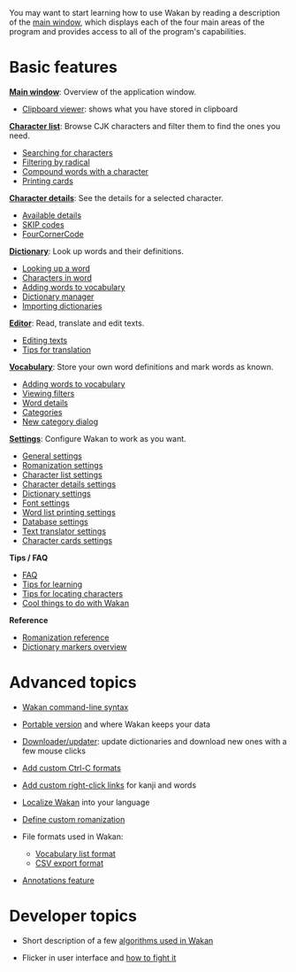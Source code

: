 You may want to start learning how to use Wakan by reading a description of the [main window](MainWindow), which displays each of the four main areas of the program and provides access to all of the program's capabilities.

# Basic features
**[Main window](MainWindow)**: Overview of the application window.

  * [Clipboard viewer](MainWindow#Clipboard_viewer): shows what you have stored in clipboard

**[Character list](KanjiList)**: Browse CJK characters and filter them to find the ones you need.

  * [Searching for characters](KanjiList#Search)
  * [Filtering by radical](KanjiList#Radicals)
  * [Compound words with a character](KanjiList#Compounds)
  * [Printing cards](KanjiList#Print_cards)

**[Character details](KanjiDetails)**: See the details for a selected character.

  * [Available details](KanjiDetails#Kanji_details)
  * [SKIP codes](KanjiDetails#SKIP)
  * [FourCornerCode](KanjiDetails#FourCornerCode)

**[Dictionary](Dictionary)**: Look up words and their definitions.

  * [Looking up a word](Dictionary#Dictionary)
  * [Characters in word](Dictionary#Word_kanji)
  * [Adding words to vocabulary](Dictionary#Adding_word_to_vocabulary)
  * [Dictionary manager](Dictionaries#Dictionary_manager)
  * [Importing dictionaries](Dictionaries#Importing_dictionaries)

**[Editor](Editor)**: Read, translate and edit texts.

  * [Editing texts](Editor#How_to_write_Japanese_text)
  * [Tips for translation](Editor#Tips)

**[Vocabulary](Vocabulary)**: Store your own word definitions and mark words as known.

  * [Adding words to vocabulary](Vocabulary#Add_word)
  * [Viewing filters](Vocabulary#Filters)
  * [Word details](Vocabulary#Word_details)
  * [Categories](Vocabulary#Categories)
  * [New category dialog](Vocabulary#New_category)

**[Settings](Settings)**: Configure Wakan to work as you want.

  * [General settings](Settings#General)
  * [Romanization settings](Settings#Romanization)
  * [Character list settings](Settings#Characters)
  * [Character details settings](Settings#Character_details)
  * [Dictionary settings](Settings#Dictionary)
  * [Font settings](Settings#Fonts)
  * [Word list printing settings](Settings#Word_list_printing)
  * [Database settings](Settings#Database_maintenance)
  * [Text translator settings](Settings#Text_translator)
  * [Character cards settings](Settings#Character_cards)

**Tips / FAQ**

  * [FAQ](Tips#FAQ)
  * [Tips for learning](Tips#Learning)
  * [Tips for locating characters](KanjiList#Search_tips)
  * [Cool things to do with Wakan](Tips#Things_to_do_with_Wakan)

**Reference**

  * [Romanization reference](Settings#Romanization)
  * [Dictionary markers overview](Dictionary#Markers)

# Advanced topics

  * [Wakan command-line syntax](CommandLine)

  * [Portable version](Portable) and where Wakan keeps your data

  * [Downloader/updater](Downloader): update dictionaries and download new ones with a few mouse clicks

  * [Add custom Ctrl-C formats](CopyFormats)

  * [Add custom right-click links](CustomLinks) for kanji and words

  * [Localize Wakan](Localization) into your language

  * [Define custom romanization](CustomRomaji)

  * File formats used in Wakan:
      * [Vocabulary list format](FileFormats#Vocabulary_list_export)
      * [CSV export format](FileFormats#CSV_vocabulary_export)

  * [Annotations feature](Annotations)

# Developer topics

  * Short description of a few [algorithms used in Wakan](Algorithms)

  * Flicker in user interface and [how to fight it](Flicker)
